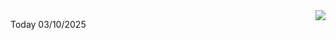 <img align="right" src="https://media.giphy.com/media/M9gbBd9nbDrOTu1Mqx/giphy.gif">


Today 03/10/2025
